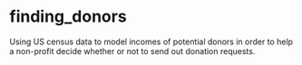 # finding_donors
Using US census data to model incomes of potential donors in order to help a non-profit decide whether or not to send out donation requests.
